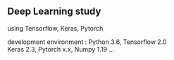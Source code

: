 ## Deep Learning study
using Tensorflow, Keras, Pytorch  
  
development environment : Python 3.6, Tensorflow 2.0  
Keras 2.3, Pytorch x.x, Numpy 1.19 ...
